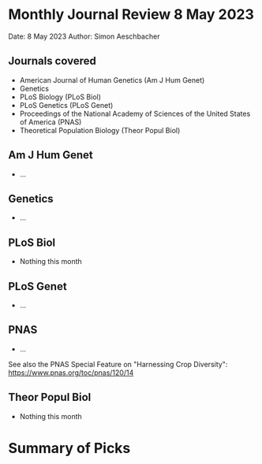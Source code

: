 # Monthly Journal Review 8 May 2023

Date: 8 May 2023
Author: Simon Aeschbacher

## Journals covered
- American Journal of Human Genetics (Am J Hum Genet)
- Genetics
- PLoS Biology (PLoS Biol)
- PLoS Genetics (PLoS Genet)
- Proceedings of the National Academy of Sciences of the United States of America (PNAS)
- Theoretical Population Biology (Theor Popul Biol)

## Am J Hum Genet
- ...

## Genetics
- ...

## PLoS Biol
- Nothing this month

## PLoS Genet
- ...

## PNAS
- ...

See also the PNAS Special Feature on "Harnessing Crop Diversity": https://www.pnas.org/toc/pnas/120/14

## Theor Popul Biol
- Nothing this month


# Summary of Picks

